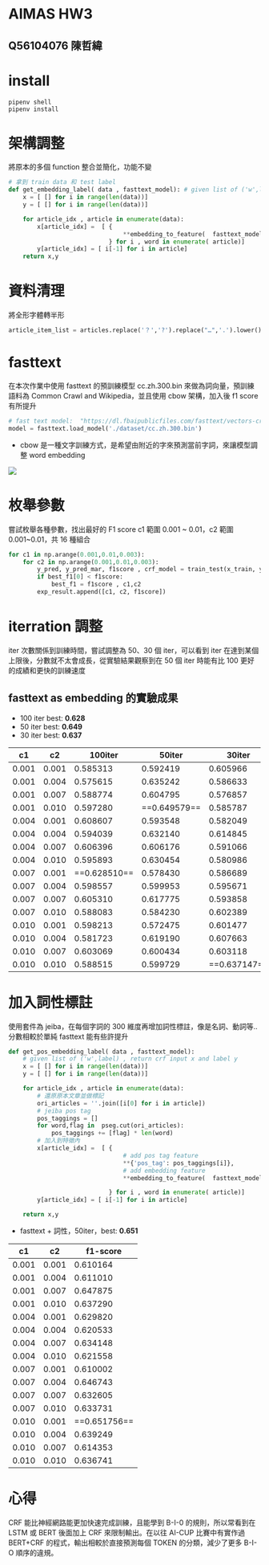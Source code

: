 # AIMAS HW3

## Q56104076 陳哲緯

# install

```
pipenv shell
pipenv install
```

# 架構調整

將原本的多個 function 整合並簡化，功能不變

```python
# 拿到 train data 和 test label
def get_embedding_label( data , fasttext_model): # given list of ('w',label) , return crf input x and label y
    x = [ [] for i in range(len(data))]
    y = [ [] for i in range(len(data))]

    for article_idx , article in enumerate(data):
        x[article_idx] =  [ {
                                **embedding_to_feature(  fasttext_model[word[0]] ) ,\
                            } for i , word in enumerate( article)]
        y[article_idx] = [ i[-1] for i in article]
    return x,y
```

# 資料清理

將全形字體轉半形

```python
article_item_list = articles.replace('？','?').replace("…",'.').lower()
```

# fasttext

在本次作業中使用 fasttext 的預訓練模型 cc.zh.300.bin 來做為詞向量，預訓練語料為 Common Crawl and Wikipedia，並且使用 cbow 架構，加入後 f1 score 有所提升

```python
# fast text model:  "https://dl.fbaipublicfiles.com/fasttext/vectors-crawl/cc.zh.300.bin.gz"
model = fasttext.load_model('./dataset/cc.zh.300.bin')
```

- cbow 是一種文字訓練方式，是希望由附近的字來預測當前字詞，來讓模型調整 word embedding

![](https://pic1.zhimg.com/v2-1f525e2259edd9210fe470ec7fc218d4_b.jpg)

# 枚舉參數

嘗試枚舉各種參數，找出最好的 F1 score
c1 範圍 0.001 ~ 0.01，c2 範圍 0.001~0.01，共 16 種組合

```python
for c1 in np.arange(0.001,0.01,0.003):
    for c2 in np.arange(0.001,0.01,0.003):
        y_pred, y_pred_mar, f1score , crf_model = train_test(x_train, y_train, x_test, y_test,c1,c2)
        if best_f1[0] < f1score:
            best_f1 = f1score , c1,c2
        exp_result.append([c1, c2, f1score])
```

# iterration 調整

iter 次數關係到訓練時間，嘗試調整為 50、30 個 iter，可以看到 iter 在達到某個上限後，分數就不太會成長，從實驗結果觀察到在 50 個 iter 時能有比 100 更好的成績和更快的訓練速度

## fasttext as embedding 的實驗成果

- 100 iter best: **0.628**
- 50 iter best: **0.649**
- 30 iter best: **0.637**

| c1    | c2    | 100iter      | 50iter       | 30iter       |
| ----- | ----- | ------------ | ------------ | ------------ |
| 0.001 | 0.001 | 0.585313     | 0.592419     | 0.605966     |
| 0.001 | 0.004 | 0.575615     | 0.635242     | 0.586633     |
| 0.001 | 0.007 | 0.588774     | 0.604795     | 0.576857     |
| 0.001 | 0.010 | 0.597280     | ==0.649579== | 0.585787     |
| 0.004 | 0.001 | 0.608607     | 0.593548     | 0.582049     |
| 0.004 | 0.004 | 0.594039     | 0.632140     | 0.614845     |
| 0.004 | 0.007 | 0.606396     | 0.606176     | 0.591066     |
| 0.004 | 0.010 | 0.595893     | 0.630454     | 0.580986     |
| 0.007 | 0.001 | ==0.628510== | 0.578430     | 0.586689     |
| 0.007 | 0.004 | 0.598557     | 0.599953     | 0.595671     |
| 0.007 | 0.007 | 0.605310     | 0.617775     | 0.593858     |
| 0.007 | 0.010 | 0.588083     | 0.584230     | 0.602389     |
| 0.010 | 0.001 | 0.598213     | 0.572475     | 0.601477     |
| 0.010 | 0.004 | 0.581723     | 0.619190     | 0.607663     |
| 0.010 | 0.007 | 0.603069     | 0.600434     | 0.603118     |
| 0.010 | 0.010 | 0.588515     | 0.599729     | ==0.637147== |

# 加入詞性標註

使用套件為 jeiba，在每個字詞的 300 維度再增加詞性標註，像是名詞、動詞等..
分數相較於單純 fasttext 能有些許提升

```python
def get_pos_embedding_label( data , fasttext_model):
    # given list of ('w',label) , return crf input x and label y
    x = [ [] for i in range(len(data))]
    y = [ [] for i in range(len(data))]

    for article_idx , article in enumerate(data):
        # 還原原本文章並做標記
        ori_articles = ''.join([i[0] for i in article])
        # jeiba pos tag
        pos_taggings = []
        for word,flag in  pseg.cut(ori_articles):
            pos_taggings += [flag] * len(word)
        # 加入到特徵內
        x[article_idx] =  [ {
                                # add pos tag feature
                                **{'pos_tag': pos_taggings[i]},
                                # add embedding feature
                                **embedding_to_feature(  fasttext_model[word[0]] ) ,

                            } for i , word in enumerate( article)]
        y[article_idx] = [ i[-1] for i in article]

    return x,y
```

- fasttext + 詞性，50iter，best: **0.651**

| c1    | c2    | f1-score     |
| ----- | ----- | ------------ |
| 0.001 | 0.001 | 0.610164     |
| 0.001 | 0.004 | 0.611010     |
| 0.001 | 0.007 | 0.647875     |
| 0.001 | 0.010 | 0.637290     |
| 0.004 | 0.001 | 0.629820     |
| 0.004 | 0.004 | 0.620533     |
| 0.004 | 0.007 | 0.634148     |
| 0.004 | 0.010 | 0.621558     |
| 0.007 | 0.001 | 0.610002     |
| 0.007 | 0.004 | 0.646743     |
| 0.007 | 0.007 | 0.632605     |
| 0.007 | 0.010 | 0.633731     |
| 0.010 | 0.001 | ==0.651756== |
| 0.010 | 0.004 | 0.639249     |
| 0.010 | 0.007 | 0.614353     |
| 0.010 | 0.010 | 0.636741     |

# 心得

CRF 能比神經網路能更加快速完成訓練，且能學到 B-I-0 的規則，所以常看到在 LSTM 或 BERT 後面加上 CRF 來限制輸出。在以往 AI-CUP 比賽中有實作過 BERT+CRF 的程式，輸出相較於直接預測每個 TOKEN 的分類，減少了更多 B-I-O 順序的違規。
